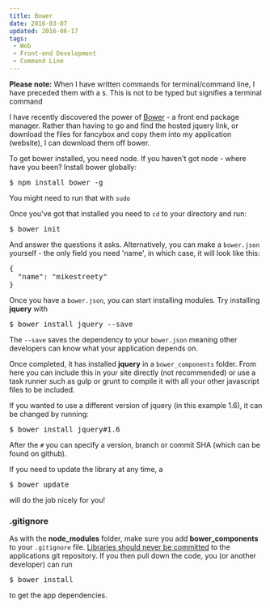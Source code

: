 ```yaml
---
title: Bower
date: 2016-03-07
updated: 2016-06-17
tags:
 - Web
 - Front-end Development
 - Command Line
---
```


<div class="info"><strong>Please note:</strong> When I have written commands for terminal/command line, I have preceded them with a <code>$</code>. This is not to be typed but signifies a terminal command</div>
<p>I have recently discovered the power of <a href="http://bower.io/">Bower</a> - a front end package manager. Rather than having to go and find the hosted jquery link, or download the files for fancybox and copy them into my application (website), I can download them off bower.</p>
<p>To get bower installed, you need node. If you haven't got node - where have you been? Install bower globally:</p>
<pre class="language-bash">$ npm install bower -g</pre>

<p>You might need to run that with <code>sudo</code></p>
<p>Once you've got that installed you need to <code>cd</code> to your directory and run:</p>
<pre class="language-bash">$ bower init</pre>

<p>And answer the questions it asks. Alternatively, you can make a <code>bower.json</code> yourself - the only field you need 'name', in which case, it will look like this:</p>
<pre class="language-json">{
  "name": "mikestreety"
}</pre>

<p>Once you have a <code>bower.json</code>, you can start installing modules. Try installing <strong>jquery</strong> with </p>
<pre class="language-bash">$ bower install jquery --save</pre>

<p>The <code>--save</code> saves the dependency to your <code>bower.json</code> meaning other developers can know what your application depends on.</p>
<p>Once completed, it has installed <strong>jquery</strong> in a <code>bower_components</code> folder. From here you can include this in your site directly (not recommended) or use a task runner such as gulp or grunt to compile it with all your other javascript files to be included.</p>
<p>If you wanted to use a different version of jquery (in this example 1.6), it can be changed by running:</p>
<pre class="language-bash">$ bower install jquery#1.6</pre>

<p>After the <code>#</code> you can specify a version, branch or commit SHA (which can be found on github).</p>
<p>If you need to update the library at any time, a </p>
<pre class="language-bash">$ bower update</pre>

<p>will do the job nicely for you!</p>
<h3>.gitignore</h3>
<p>As with the <strong>node_modules</strong> folder, make sure you add <strong>bower_components</strong> to your <code>.gitignore</code> file. <a href="http://www.mikestreety.co.uk/blog/ignoring-libraries-in-git">Libraries should never be committed</a> to the applications git repository. If you then pull down the code, you (or another developer) can run</p>
<pre class="language-bash">$ bower install</pre>

<p>to get the app dependencies.</p>